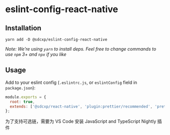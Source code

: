 # eslint-config-react-native

## Installation

```
yarn add -D @sdcxp/eslint-config-react-native
```

_Note: We're using `yarn` to install deps. Feel free to change commands to use `npm` 3+ and `npx` if you like_

## Usage

Add to your eslint config (`.eslintrc.js`, or `eslintConfig` field in `package.json`):

```js
module.exports = {
  root: true,
  extends: ['@sdcxp/react-native', 'plugin:prettier/recommended', 'prettier/react']
};
```

为了支持可选链，需要为 VS Code 安装 JavaScript and TypeScript Nightly 插件
